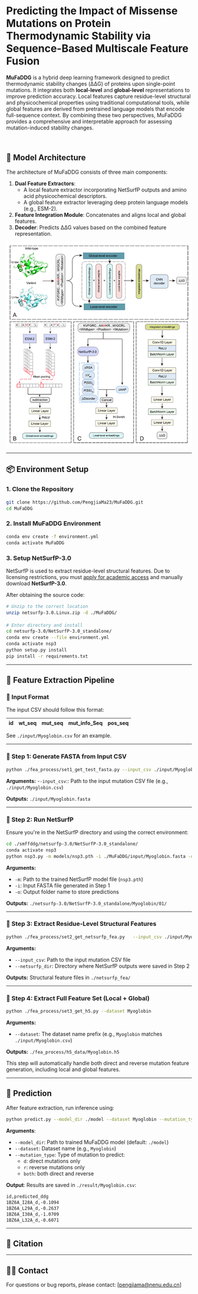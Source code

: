 
# Predicting the Impact of Missense Mutations on Protein Thermodynamic Stability via Sequence-Based Multiscale Feature Fusion

**MuFaDDG** is a hybrid deep learning framework designed to predict thermodynamic stability changes (ΔΔG) of proteins upon single-point mutations. It integrates both **local-level** and **global-level** representations to improve prediction accuracy. Local features capture residue-level structural and physicochemical properties using traditional computational tools, while global features are derived from pretrained language models that encode full-sequence context. By combining these two perspectives, MuFaDDG provides a comprehensive and interpretable approach for assessing mutation-induced stability changes.

<br>

## 🧠 Model Architecture

The architecture of MuFaDDG consists of three main components:
1. **Dual Feature Extractors**: 
   - A local feature extractor incorporating NetSurfP outputs and amino acid physicochemical descriptors.
   - A global feature extractor leveraging deep protein language models (e.g., ESM-2).
2. **Feature Integration Module**: Concatenates and aligns local and global features.
3. **Decoder**: Predicts ΔΔG values based on the combined feature representation.



![MuFaDDG Architecture](./image/method.png)

---

## 📦 Environment Setup

### 1. Clone the Repository

```bash
git clone https://github.com/PengjiaMa23/MuFaDDG.git
cd MuFaDDG
```

### 2. Install MuFaDDG Environment

```bash
conda env create -f environment.yml
conda activate MuFaDDG
```

### 3. Setup NetSurfP-3.0

NetSurfP is used to extract residue-level structural features. Due to licensing restrictions, you must [apply for academic access](https://services.healthtech.dtu.dk/services/NetSurfP-3.0/) and manually download **NetSurfP-3.0**.

After obtaining the source code:

```bash
# Unzip to the correct location
unzip netsurfp-3.0.Linux.zip -d ./MuFaDDG/

# Enter directory and install
cd netsurfp-3.0/NetSurfP-3.0_standalone/
conda env create --file environment.yml
conda activate nsp3
python setup.py install
pip install -r requirements.txt
```

---

## 🧪 Feature Extraction Pipeline

### 🔹 Input Format

The input CSV should follow this format:

| id | wt_seq | mut_seq | mut_info_Seq | pos_seq |
|----|--------|---------|---------------|----------|

See `./input/Myoglobin.csv` for an example.

---

### 🔸 Step 1: Generate FASTA from Input CSV

```bash
python ./fea_process/set1_get_test_fasta.py --input_csv ./input/Myoglobin.csv
```
**Arguments:**
-`-input_csv`:: Path to the input mutation CSV file (e.g., `./input/Myoglobin.csv`)

**Outputs:** `./input/Myoglobin.fasta`

---

### 🔸 Step 2: Run NetSurfP

Ensure you're in the NetSurfP directory and using the correct environment:

```bash
cd ./smffddg/netsurfp-3.0/NetSurfP-3.0_standalone/
conda activate nsp3
python nsp3.py -m models/nsp3.pth -i ./MuFaDDG/input/Myoglobin.fasta -o Myoglobin
```
**Arguments:**
- `-m`: Path to the trained NetSurfP model file (`nsp3.pth`)
- `-i`: Input FASTA file generated in Step 1
- `-o`: Output folder name to store predictions

**Outputs:** `./netsurfp-3.0/NetSurfP-3.0_standalone/Myoglobin/01/`

---

### 🔸 Step 3: Extract Residue-Level Structural Features

```bash
python ./fea_process/set2_get_netsurfp_fea.py   --input_csv ./input/Myoglobin.csv   --netsurfp_dir ./netsurfp-3.0/NetSurfP-3.0_standalone/Myoglobin/01
```
**Arguments:**
- `--input_csv`: Path to the input mutation CSV file
- `--netsurfp_dir`: Directory where NetSurfP outputs were saved in Step 2

**Outputs:** Structural feature files in `./netsurfp_fea/`

---

### 🔸 Step 4: Extract Full Feature Set (Local + Global)

```bash
python ./fea_process/set3_get_h5.py --dataset Myoglobin
```

**Arguments:**
- `--dataset`: The dataset name prefix (e.g., `Myoglobin` matches `./input/Myoglobin.csv`)

**Outputs:** `./fea_process/h5_data/Myoglobin.h5`

This step will automatically handle both direct and reverse mutation feature generation, including local and global features.

---

## 🔮 Prediction

After feature extraction, run inference using:

```bash
python predict.py --model_dir ./model --dataset Myoglobin --mutation_type d
```

**Arguments**:
- `--model_dir`: Path to trained MuFaDDG model (default: `./model`)
- `--dataset`: Dataset name (e.g., `Myoglobin`)
- `--mutation_type`: Type of mutation to predict:
  - `d`: direct mutations only
  - `r`: reverse mutations only
  - `both`: both direct and reverse

**Output**:
Results are saved in `./result/Myoglobin.csv`:

```csv
id,predicted_ddg
1BZ6A_I28A_d,-0.1094
1BZ6A_L29A_d,-0.2637
1BZ6A_I30A_d,-1.0709
1BZ6A_L32A_d,-0.6071
```


---

## 📌 Citation


---

## 🧑‍💻 Contact

For questions or bug reports, please contact: [pengjiama@nenu.edu.cn]

